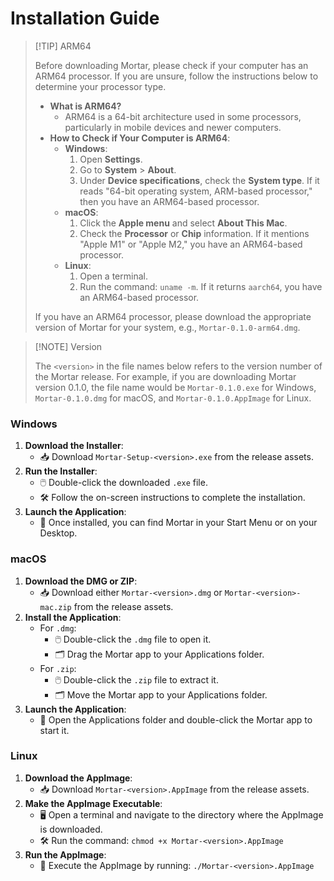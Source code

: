 # Installation Guide

> [!TIP] ARM64
>
> Before downloading Mortar, please check if your computer has an ARM64 processor. If you are unsure, follow the instructions below to determine your processor type.
>
> - **What is ARM64?**
>   - ARM64 is a 64-bit architecture used in some processors, particularly in mobile devices and newer computers.
> - **How to Check if Your Computer is ARM64**:
>   - **Windows**:
>     1. Open **Settings**.
>     2. Go to **System** > **About**.
>     3. Under **Device specifications**, check the **System type**. If it reads "64-bit operating system, ARM-based processor," then you have an ARM64-based processor.
>   - **macOS**:
>     1. Click the **Apple menu** and select **About This Mac**.
>     2. Check the **Processor** or **Chip** information. If it mentions "Apple M1" or "Apple M2," you have an ARM64-based processor.
>   - **Linux**:
>     1. Open a terminal.
>     2. Run the command: `uname -m`. If it returns `aarch64`, you have an ARM64-based processor.
>
> If you have an ARM64 processor, please download the appropriate version of Mortar for your system, e.g., `Mortar-0.1.0-arm64.dmg`.

> [!NOTE] Version
>
> The `<version>` in the file names below refers to the version number of the Mortar release. For example, if you are downloading Mortar version 0.1.0, the file name would be `Mortar-0.1.0.exe` for Windows, `Mortar-0.1.0.dmg` for macOS, and `Mortar-0.1.0.AppImage` for Linux.

### Windows
1. **Download the Installer**:
   - 📥 Download `Mortar-Setup-<version>.exe` from the release assets. 
2. **Run the Installer**:
   - 🖱️ Double-click the downloaded `.exe` file.
   - 🛠️ Follow the on-screen instructions to complete the installation.
3. **Launch the Application**:
   - 🚀 Once installed, you can find Mortar in your Start Menu or on your Desktop.

### macOS
1. **Download the DMG or ZIP**:
   - 📥 Download either `Mortar-<version>.dmg` or `Mortar-<version>-mac.zip` from the release assets. 
2. **Install the Application**:
   - For `.dmg`:
     - 🖱️ Double-click the `.dmg` file to open it.
     - 🗂️ Drag the Mortar app to your Applications folder.
   - For `.zip`:
     - 🖱️ Double-click the `.zip` file to extract it.
     - 🗂️ Move the Mortar app to your Applications folder.
3. **Launch the Application**:
   - 🚀 Open the Applications folder and double-click the Mortar app to start it.

### Linux
1. **Download the AppImage**:
   - 📥 Download `Mortar-<version>.AppImage` from the release assets. 
2. **Make the AppImage Executable**:
   - 🖥️ Open a terminal and navigate to the directory where the AppImage is downloaded.
   - 🛠️ Run the command: `chmod +x Mortar-<version>.AppImage`
3. **Run the AppImage**:
   - 🚀 Execute the AppImage by running: `./Mortar-<version>.AppImage`

